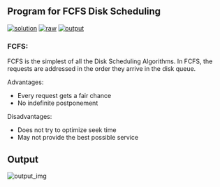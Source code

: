 ## Program for FCFS Disk Scheduling

[![solution](https://img.shields.io/badge/View-Solution-blue.svg?logo=appveyor&longCache=true&style=for-the-badge)](https://github.com/KTU-CSE/System-Software-lab/blob/master/Disk%20Management/FCFS/8.fcfsDisk.c)
[![raw](https://img.shields.io/badge/-raw-green.svg?logo=appveyor&longCache=true&style=for-the-badge)](https://github.com/KTU-CSE/System-Software-lab/raw/master/Disk%20Management/FCFS/8.fcfsDisk.c)
[![output](https://img.shields.io/badge/-output-ff69b4.svg?logo=appveyor&longCache=true&style=for-the-badge)](https://github.com/KTU-CSE/System-Software-lab/blob/master/Disk%20Management/FCFS/README.md#output)

### FCFS: 
FCFS is the simplest of all the Disk Scheduling Algorithms. In FCFS, the requests are addressed in the order they arrive in the disk queue.

Advantages:

- Every request gets a fair chance
- No indefinite postponement

Disadvantages:

- Does not try to optimize seek time
- May not provide the best possible service

## Output

![output_img](/.github/out_img/p_08_out.png)